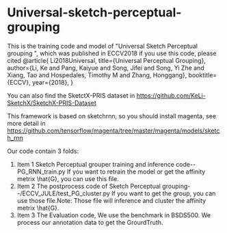 # Universal-sketch-perceptual-grouping
This is the training code and model of "Universal Sketch Perceptual grouping ", which was published in ECCV2018
if you use this code, please cited
@article{
  Li2018Universal,
  title={Universal Perceptual Grouping},
  author={Li, Ke and Pang, Kaiyue and Song, Jifei and Song, Yi Zhe and Xiang, Tao and Hospedales, Timothy M and Zhang, Honggang},
  booktitle={ECCV},
  year={2018},
}

You can also find the SketctX-PRIS dataset in 
https://github.com/KeLi-SketchX/SketchX-PRIS-Dataset

This framework is based on sketchrnn, so you should install magenta, see more detail in https://github.com/tensorflow/magenta/tree/master/magenta/models/sketch_rnn

Our code contain 3 folds:
1. Item 1 Sketch Perceptual grouper training and inference code--PG_RNN_train.py
If you want to retrain the model or get the affinity metrix \hat{G}, you can use this file.
1. Item 2 The postprocess code of Sketch Perceptual grouping--/ECCV_JULE/test_PG_cluster.py
If you want to get the group, you can use those file.Note: Those file will inference and cluster the affinity metrix \hat{G}.
1. Item 3 The Evaluation code, We use the benchmark in BSDS500. We process our annotation data to get the GrourdTruth.
